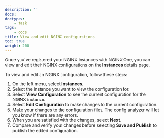 ```yaml
---
description: ''
docs: 
doctypes:
    - task
tags:
    - docs
title: View and edit NGINX configurations
toc: true
weight: 200
---
```


Once you've registered your NGINX instances with NGINX One, you can view and edit their NGINX configurations on the **Instances** details page.

To view and edit an NGINX configuration, follow these steps:

1. On the left menu, select **Instances**.
2. Select the instance you want to view the configuration for.
3. Select **View Configuration** to see the current configuration for the NGINX instance.
4. Select **Edit Configuration** to make changes to the current configuration.
5. Make your changes to the configuration files. The config analyzer will let you know if there are any errors.
6. When you are satisfied with the changes, select **Next**.
7. Compare and verify your changes before selecting **Save and Publish** to publish the edited configuration.
